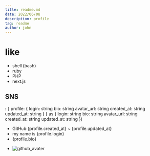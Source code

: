 ```yaml
---
title: readme.md
date: 2022/06/08
description: profile
tag: readme
author: john
---
```


# like
- shell (bash)
- ruby
- PHP
- next.js

## SNS


: {
  profile: {
    login: string
    bio: string
    avatar_url: string
    created_at: string
    updated_at: string
  }
}
as {
    login: string
    bio: string
    avatar_url: string
    created_at: string
    updated_at: string
})

   <ul>
            <li>GitHub {profile.created_at} ~ {profile.updated_at}</li>
            <li>my name is {profile.login}</li>
            <li>{profile.bio}</li>
            <li><p><Image src={profile.avatar_url} alt="github_avater" height={100} width={100}></Image></p></li>
          </ul>


